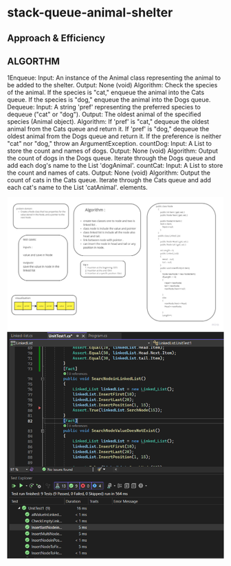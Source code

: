 # stack-queue-animal-shelter

## Approach & Efficiency
## ALGORTHM
1Enqueue:
Input: An instance of the Animal class representing the animal to be added to the shelter.
Output: None (void)
Algorithm:
Check the species of the animal.
If the species is "cat," enqueue the animal into the Cats queue.
If the species is "dog," enqueue the animal into the Dogs queue.
Dequeue:
Input: A string 'pref' representing the preferred species to dequeue ("cat" or "dog").
Output: The oldest animal of the specified species (Animal object).
Algorithm:
If 'pref' is "cat," dequeue the oldest animal from the Cats queue and return it.
If 'pref' is "dog," dequeue the oldest animal from the Dogs queue and return it.
If the preference is neither "cat" nor "dog," throw an ArgumentException.
countDog:
Input: A List<Animal> to store the count and names of dogs.
Output: None (void)
Algorithm:
Output the count of dogs in the Dogs queue.
Iterate through the Dogs queue and add each dog's name to the List<Animal> 'dogAnimal'.
countCat:
Input: A List<Animal> to store the count and names of cats.
Output: None (void)
Algorithm:
Output the count of cats in the Cats queue.
Iterate through the Cats queue and add each cat's name to the List<Animal> 'catAnimal'.
 elements.

![white](https://github.com/abdarahman-shaheen/data-structures-and-algorithms/blob/master/data-structures-and-algorithms/Code-challenge-5/Linked-list.jpg)
![test](https://github.com/abdarahman-shaheen/data-structures-and-algorithms/blob/master/data-structures-and-algorithms/Code-challenge-6/Linked-list-insertion.png)
